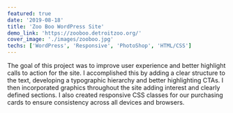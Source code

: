 ```yaml
---
featured: true
date: '2019-08-18'
title: 'Zoo Boo WordPress Site'
demo_link: 'https://zooboo.detroitzoo.org/'
cover_image: './images/zooboo.jpg'
techs: ['WordPress', 'Responsive', 'PhotoShop', 'HTML/CSS']
---
```


The goal of this project was to improve user experience and  better highlight calls to action for the site. I accomplished this by adding a clear structure to the text, developing a typographic hierarchy and better highlighting CTAs. I then incorporated graphics throughout the site adding interest and clearly defined sections. I also created responsive CSS classes for our purchasing cards to ensure consistency across all devices and browsers.